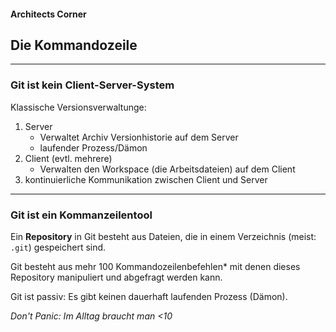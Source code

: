 #### Architects Corner


## Die Kommandozeile


---


### Git ist kein Client-Server-System

Klassische Versionsverwaltunge:

 1. Server
    * Verwaltet Archiv Versionhistorie auf dem Server
    * laufender Prozess/Dämon
 1. Client (evtl. mehrere)
    * Verwalten den Workspace (die Arbeitsdateien) auf dem Client
 1. kontinuierliche Kommunikation zwischen Client und Server


---


### Git ist ein Kommanzeilentool

Ein **Repository** in Git besteht aus Dateien,
die in einem Verzeichnis (meist: `.git`) gespeichert sind. 

Git besteht aus mehr 100 Kommandozeilenbefehlen* mit denen dieses Repository manipuliert und abgefragt werden kann.

Git ist passiv: Es gibt keinen dauerhaft laufenden Prozess (Dämon).

*Don't Panic: Im Alltag braucht man <10*



